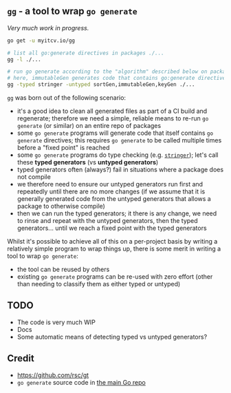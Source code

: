 ## `gg` - a tool to wrap `go generate`

_Very much work in progress._

```bash
go get -u myitcv.io/gg

# list all go:generate directives in packages ./...
gg -l ./...

# run go generate according to the "algorithm" described below on packages ./...
# here, immutableGen generates code that contains go:generate directives
gg -typed stringer -untyped sortGen,immutableGen,keyGen ./...
```

`gg` was born out of the following scenario:

* it's a good idea to clean all generated files as part of a CI build and regenerate; therefore we need a simple,
  reliable means to re-run `go generate` (or similar) on an entire repo of packages
* some `go generate` programs will generate code that itself contains `go generate` directives; this requires `go generate`
  to be called multiple times before a "fixed point" is reached
* some `go generate` programs do type checking (e.g. [`stringer`](https://godoc.org/golang.org/x/tools/cmd/stringer));
  let's call these **typed generators** (vs **untyped generators**)
* typed generators often (always?) fail in situations where a package does not compile
* we therefore need to ensure our untyped generators run first and repeatedly until there are no more changes (if we
  assume that it is generally generated code from the untyped generators that allows a package to otherwise compile)
* then we can run the typed generators; it there is any change, we need to rinse and repeat with the untyped generators,
  then the typed generators... until we reach a fixed point with the typed generators

Whilst it's possible to achieve all of this on a per-project basis by writing a relatively simple program to wrap things
up, there is some merit in writing a tool to wrap `go generate`:

* the tool can be reused by others
* existing `go generate` programs can be re-used with zero effort (other than needing to classify them as either typed
  or untyped)


## TODO

* The code is very much WIP
* Docs
* Some automatic means of detecting typed vs untyped generators?

## Credit

* https://github.com/rsc/gt
* `go generate` source code in [the main Go repo](https://github.com/golang/go/tree/master/src/cmd/go)

